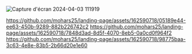 ![Capture d'écran 2024-04-03 111919](https://github.com/mohars25/landing-page/assets/162590718/90e50578-e116-44ce-bdf0-80770cbe9e23)

https://github.com/mohars25/landing-page/assets/162590718/05189e44-ee63-450b-9289-882b226742c2
https://github.com/mohars25/landing-page/assets/162590718/7848d3ad-8d5f-4070-8eb5-0a0cd0f964f2
https://github.com/mohars25/landing-page/assets/162590718/98775baa-3c63-4e8e-83b5-2b66d20e1e60

